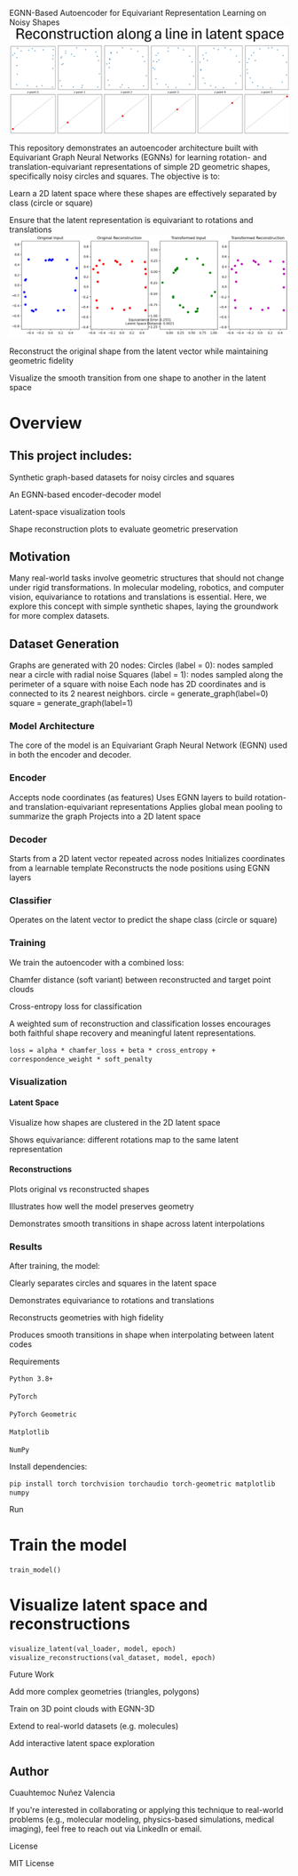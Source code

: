 EGNN-Based Autoencoder for Equivariant Representation Learning on Noisy Shapes
![Latent Space](reconstruction_Alonglinespace.png)

This repository demonstrates an autoencoder architecture built with Equivariant Graph Neural Networks (EGNNs) for learning rotation- and translation-equivariant representations of simple 2D geometric shapes, specifically noisy circles and squares. The objective is to:

Learn a 2D latent space where these shapes are effectively separated by class (circle or square)

Ensure that the latent representation is equivariant to rotations and translations
![equivariance](equivar_test.png)

Reconstruct the original shape from the latent vector while maintaining geometric fidelity

Visualize the smooth transition from one shape to another in the latent space

# Overview

## This project includes:

  Synthetic graph-based datasets for noisy circles and squares
  
  An EGNN-based encoder-decoder model
  
  Latent-space visualization tools
  
  Shape reconstruction plots to evaluate geometric preservation

## Motivation

Many real-world tasks involve geometric structures that should not change under rigid transformations. In molecular modeling, robotics, and computer vision, equivariance to rotations and translations is essential. Here, we explore this concept with simple synthetic shapes, laying the groundwork for more complex datasets.

## Dataset Generation

Graphs are generated with 20 nodes:
Circles (label = 0): nodes sampled near a circle with radial noise
Squares (label = 1): nodes sampled along the perimeter of a square with noise
Each node has 2D coordinates and is connected to its 2 nearest neighbors.
circle = generate_graph(label=0)
square = generate_graph(label=1)
### Model Architecture
  The core of the model is an Equivariant Graph Neural Network (EGNN) used in both the encoder and decoder.

### Encoder
  Accepts node coordinates (as features)
  Uses EGNN layers to build rotation- and translation-equivariant representations
  Applies global mean pooling to summarize the graph
  Projects into a 2D latent space

### Decoder
  Starts from a 2D latent vector repeated across nodes
  Initializes coordinates from a learnable template
  Reconstructs the node positions using EGNN layers

### Classifier
  Operates on the latent vector to predict the shape class (circle or square)

### Training

We train the autoencoder with a combined loss:

  Chamfer distance (soft variant) between reconstructed and target point clouds
  
  Cross-entropy loss for classification

A weighted sum of reconstruction and classification losses encourages both faithful shape recovery and meaningful latent representations.

    loss = alpha * chamfer_loss + beta * cross_entropy + correspondence_weight * soft_penalty

### Visualization

#### Latent Space

  Visualize how shapes are clustered in the 2D latent space

  Shows equivariance: different rotations map to the same latent representation

#### Reconstructions

  Plots original vs reconstructed shapes

  Illustrates how well the model preserves geometry

Demonstrates smooth transitions in shape across latent interpolations

### Results

After training, the model:

Clearly separates circles and squares in the latent space

Demonstrates equivariance to rotations and translations

Reconstructs geometries with high fidelity

Produces smooth transitions in shape when interpolating between latent codes

Requirements

    Python 3.8+
    
    PyTorch
    
    PyTorch Geometric
    
    Matplotlib
    
    NumPy

Install dependencies:

    pip install torch torchvision torchaudio torch-geometric matplotlib numpy

Run

# Train the model
    train_model()

# Visualize latent space and reconstructions
    visualize_latent(val_loader, model, epoch)
    visualize_reconstructions(val_dataset, model, epoch)

Future Work

Add more complex geometries (triangles, polygons)

Train on 3D point clouds with EGNN-3D

Extend to real-world datasets (e.g. molecules)

Add interactive latent space exploration

## Author

Cuauhtemoc Nuñez Valencia

If you're interested in collaborating or applying this technique to real-world problems (e.g., molecular modeling, physics-based simulations, medical imaging), feel free to reach out via LinkedIn or email.

License

MIT License

